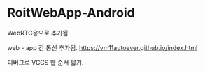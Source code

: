 ﻿# RoitWebApp-Android


 WebRTC용으로 추가됨. 
 
 web - app 간 통신 추가됨. 
https://vm11autoever.github.io/index.html

 디버그로 VCCS 웹 순서 밟기. 

